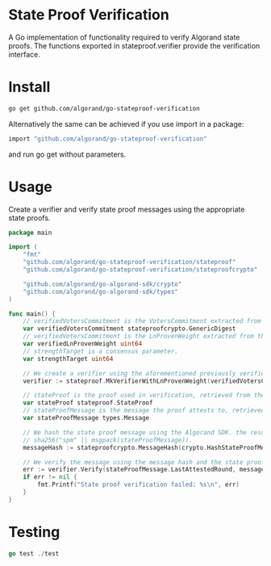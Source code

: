 
State Proof Verification
====================


A Go implementation of functionality required to verify Algorand state proofs.
The functions exported in stateproof.verifier provide the verification interface.

# Install

```bash
go get github.com/algorand/go-stateproof-verification
```
Alternatively the same can be achieved if you use import in a package:

```bash
import "github.com/algorand/go-stateproof-verification"
```
and run go get without parameters.

# Usage

Create a verifier and verify state proof messages using the appropriate state proofs.

```go
package main

import (
	"fmt"
	"github.com/algorand/go-stateproof-verification/stateproof"
	"github.com/algorand/go-stateproof-verification/stateproofcrypto"

	"github.com/algorand/go-algorand-sdk/crypto"
	"github.com/algorand/go-algorand-sdk/types"
)

func main() {
	// verifiedVotersCommitment is the VotersCommitment extracted from the previously verified state proof message.
	var verifiedVotersCommitment stateproofcrypto.GenericDigest
	// verifiedVotersCommitment is the LnProvenWeight extracted from the previously verified state proof message.
	var verifiedLnProvenWeight uint64
	// strengthTarget is a consensus parameter.
	var strengthTarget uint64

	// We create a verifier using the aforementioned previously verified data.
	verifier := stateproof.MkVerifierWithLnProvenWeight(verifiedVotersCommitment, verifiedLnProvenWeight, strengthTarget)

	// stateProof is the proof used in verification, retrieved from the Algorand blockchain using the API.
	var stateProof stateproof.StateProof
	// stateProofMessage is the message the proof attests to, retrieved from the Algorand blockchain using the API.
	var stateProofMessage types.Message

	// We hash the state proof message using the Algorand SDK. the resulting hash is of the form
	// sha256("spm" || msgpack(stateProofMessage)).
	messageHash := stateproofcrypto.MessageHash(crypto.HashStateProofMessage(&stateProofMessage))

	// We verify the message using the message hash and the state proof.
	err := verifier.Verify(stateProofMessage.LastAttestedRound, messageHash, &stateProof)
	if err != nil {
		fmt.Printf("State proof verification failed: %s\n", err)
	}
}


```

# Testing

```go
go test ./test
```